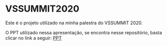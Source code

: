 # VSSUMMIT2020

Este é o projeto utilizado na minha palestra do VSSUMMIT 2020.

O PPT utilizado nessa apresentação, se encontra nesse repositório, basta clicar no link a seguir: [PPT](/ppt/PALESTRA.pptx)